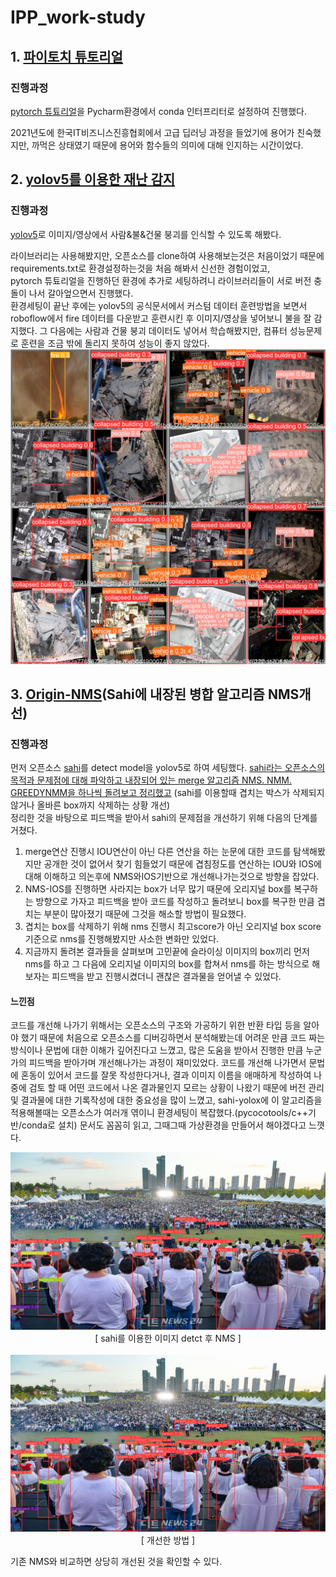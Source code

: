 # IPP_work-study

## 1. [파이토치 튜토리얼](https://github.com/KangHongJun/IPP_Xiilab/tree/main/pytorch)

### 진행과정
 [pytorch 튜툐리얼](https://tutorials.pytorch.kr/beginner/basics/quickstart_tutorial.html)을 Pycharm환경에서 conda 인터프리터로 설정하여 진행했다. 

2021년도에 한국IT비즈니스진흥협회에서 고급 딥러닝 과정을 들었기에 용어가 친숙했지만, 까먹은 상태였기 때문에 용어와 함수들의 의미에 대해 인지하는 시간이었다.



## 2. [yolov5를 이용한 재난 감지](https://github.com/KangHongJun/IPP_Xiilab/tree/main/collapse_data_train)

### 진행과정
[yolov5](https://github.com/ultralytics/yolov5)로 이미지/영상에서 사람&불&건물 붕괴를 인식할 수 있도록 해봤다.

 라이브러리는 사용해봤지만, 오픈소스를 clone하여 사용해보는것은 처음이었기 때문에 requirements.txt로 환경설정하는것을 처음 해봐서 신선한 경험이었고,<br>
pytorch 튜툐리얼을 진행하던 환경에 추가로 세팅하려니 라이브러리들이 서로 버전 충돌이 나서 갈아엎으면서 진행했다.<br>
 환경세팅이 끝난 후에는 yolov5의 공식문서에서 커스텀 데이터 훈련방법을 보면서 roboflow에서 fire 데이터를 다운받고 훈련시킨 후 이미지/영상을 넣어보니 불을 잘 감지했다.
그 다음에는 사람과 건물 붕괴 데이터도 넣어서 학습해봤지만, 컴퓨터 성능문제로 훈련을 조금 밖에 돌리지 못하여 성능이 좋지 않았다.
<img src="https://github.com/KangHongJun/IPP_Xiilab/blob/main/collapse_data_train/val_batch0_pred.jpg">



## 3. [Origin-NMS](https://github.com/KangHongJun/Origin-NMS)(Sahi에 내장된 병합 알고리즘 NMS개선)

### 진행과정

 먼저 오픈소스 [sahi](https://github.com/obss/sahi)를 detect model을 yolov5로 하여 세팅했다.
 [sahi라는 오픈소스의 목적과 문제점에 대해 파악하고 내장되어 있는 merge 알고리즘 NMS. NMM. GREEDYNMM을 하나씩 돌려보고 정리했고](https://github.com/KangHongJun/IPP_Xiilab/tree/main/sahi_improve/search) (sahi를 이용할때 겹치는 박스가 삭제되지 않거나 올바른 box까지 삭제하는 상황 개선)<br>
정리한 것을 바탕으로 피드백을 받아서 sahi의 문제점을 개선하기 위해 다음의 단계를 거쳤다.<br>
1. merge연산 진행시 IOU연산이 아닌 다른 연산을 하는 눈문에 대한 코드를 탐색해봤지만 공개한 것이 없어서 찾기 힘들었기 때문에 겹침정도를 연산하는 IOU와 IOS에 대해 이해하고 의논후에 NMS와IOS기반으로 개선해나가는것으로 방향을 잡았다.<br>
2. NMS-IOS를 진행하면 사라지는 box가 너무 많기 때문에 오리지널 box를 복구하는 방향으로 가자고 피드백을 받아 코드를 작성하고 돌려보니 box를 복구한 만큼 겹치는 부분이 많아졌기 때문에 그것을 해소할 방법이 필요했다. <br>
3. 겹치는 box를 삭제하기 위해 nms 진행시 최고score가 아닌 오리지널 box score기준으로 nms를 진행해봤지만 사소한 변화만 있었다.
4. 지금까지 돌려본 결과들을 살펴보며 고민끝에 슬라이싱 이미지의 box끼리 먼저 nms를 하고 그 다음에 오리지널 이미지의 box를 합쳐서 nms를 하는 방식으로 해보자는 피드백을 받고 진행시켰더니 괜찮은 결과물을 얻어낼 수 있었다.

#### 느낀점
 코드를 개선해 나가기 위해서는 오픈소스의 구조와 가공하기 위한 반환 타입 등을 알아야 했기 때문에 처음으로 오픈소스를 디버깅하면서 분석해봤는데 어려운 만큼 코드 짜는 방식이나 문법에 대한 이해가 깊어진다고 느꼈고, 많은 도움을 받아서 진행한 만큼 누군가의 피드백을 받아가며 개선해나가는 과정이 재미있었다.
 코드를 개선해 나가면서 문법에 혼동이 있어서 코드를 잘못 작성한다거나, 결과 이미지 이름을 애매하게 작성하여 나중에 검토 할 때 어떤 코드에서 나온 결과물인지 모르는 상황이 나왔기 때문에 버전 관리 및 결과물에 대한 기록작성에 대한 중요성을 많이 느꼈고, sahi-yolox에 이 알고리즘을 적용해볼때는 오픈소스가 여러개 엮이니 환경세팅이 복잡했다.(pycocotools/c++기반/conda로 설치)  문서도 꼼꼼히 읽고, 그때그때 가상환경을 만들어서 해야겠다고 느꼇다.
 
 <p float="left">
    <div align = "center">
       <img src="https://github.com/KangHongJun/Origin-NMS/blob/main/Images/NMS_yolov5m.png"><br>
     [ sahi를 이용한 이미지 detct 후 NMS ]<br><br>
       <img src="https://github.com/KangHongJun/Origin-NMS/blob/main/Images/Origin_NMS_yolov5m.png"><br>
     [ 개선한 방법 ]
    </div>
  </p>
  기존 NMS와 비교하면 상당히 개선된 것을 확인할 수 있다.


